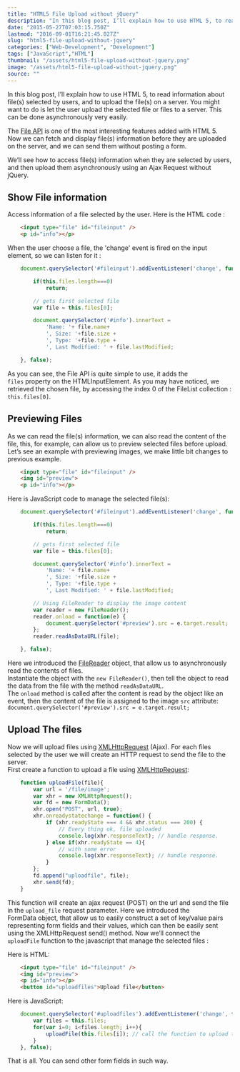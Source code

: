 ```yaml
---
title: "HTML5 File Upload without jQuery"
description: "In this blog post, I’ll explain how to use HTML 5, to read information about file(s) selected by users, and to upload the file(s) on a server. You might want to do is let the user upload the selected file or files to a server. This can be done asynchronously very easily."
date: "2015-05-27T07:03:15.750Z"
lastmod: "2016-09-01T16:21:45.027Z"
slug: "html5-file-upload-without-jquery"
categories: ["Web-Development", "Development"]
tags: ["JavaScript","HTML"]
thumbnail: "/assets/html5-file-upload-without-jquery.png"
image: "/assets/html5-file-upload-without-jquery.png"
source: ""
---
```



In this blog post, I’ll explain how to use HTML 5, to read information about file(s) selected by users, and to upload the file(s) on a server. You might want to do is let the user upload the selected file or files to a server. This can be done asynchronously very easily.

The [File API](https://developer.mozilla.org/en-US/docs/Web/API/File) is one of the most interesting features added with HTML 5\. Now we can fetch and display file(s) information before they are uploaded on the server, and we can send them without posting a form.

We’ll see how to access file(s) information when they are selected by users, and then upload them asynchronously using an Ajax Request without jQuery.

## Show File information

Access information of a file selected by the user. Here is the HTML code :
```html
    <input type="file" id="fileinput" />
    <p id="info"></p>
```
When the user choose a file, the 'change' event is fired on the input element, so we can listen for it :
```javascript
    document.querySelector('#fileinput').addEventListener('change', function(){

    	if(this.files.length===0)
    		return;

    	// gets first selected file
        var file = this.files[0]; 

        document.querySelector('#info').innerText = 
        	'Name: '+ file.name+
        	', Size: '+file.size +
        	', Type: '+file.type +
        	', Last Modified: ' + file.lastModified;

    }, false);
```
As you can see, the File API is quite simple to use, it adds the `files` property on the HTMLInputElement. As you may have noticed, we retrieved the chosen file, by accessing the index 0 of the FileList collection : `this.files[0]`. 

## Previewing Files

As we can read the file(s) information, we can also read the content of the file, this, for example, can allow us to preview selected files before upload.   
Let’s see an example with previewing images, we make little bit changes to previous example.
```html
    <input type="file" id="fileinput" />
    <img id="preview">
    <p id="info"></p>
```
Here is JavaScript code to manage the selected file(s):
```javascript
    document.querySelector('#fileinput').addEventListener('change', function(){

    	if(this.files.length===0)
    		return;

    	// gets first selected file
        var file = this.files[0]; 

        document.querySelector('#info').innerText = 
        	'Name: '+ file.name+
        	', Size: '+file.size +
        	', Type: '+file.type +
        	', Last Modified: ' + file.lastModified;

        // Using FileReader to display the image content
        var reader = new FileReader();
        reader.onload = function(e) { 
        	document.querySelector('#preview').src = e.target.result;
        };
        reader.readAsDataURL(file);

    }, false);
```
Here we introduced the [FileReader](https://developer.mozilla.org/en-US/docs/Web/API/FileReader) object, that allow us to asynchronously read the contents of files.  
Instantiate the object with the `new FileReader()`, then tell the object to read the data from the file with the method `readAsDataURL`.  
The `onload` method is called after the content is read by the object like an event, then the content of the file is assigned to the image `src` attribute: `document.querySelector('#preview').src = e.target.result;`

## Upload The files

Now we will upload files using [XMLHttpRequest](https://developer.mozilla.org/en/DOM/XMLHttpRequest/Using_XMLHttpRequest) (Ajax). For each files selected by the user we will create an HTTP request to send the file to the server.   
First create a function to upload a file using [XMLHttpRequest](https://developer.mozilla.org/en/DOM/XMLHttpRequest/Using_XMLHttpRequest):
```javascript
    function uploadFile(file){
        var url = '/file/image';
        var xhr = new XMLHttpRequest();
        var fd = new FormData();
        xhr.open("POST", url, true);
        xhr.onreadystatechange = function() {
            if (xhr.readyState === 4 && xhr.status === 200) {
                // Every thing ok, file uploaded
                console.log(xhr.responseText); // handle response.
            } else if(xhr.readyState == 4){
            	// with some error
    			console.log(xhr.responseText); // handle response.
            }
        };
        fd.append("uploadfile", file);
        xhr.send(fd);
    }
```
This function will create an ajax request (POST) on the url and send the file in the `upload_file` request parameter. Here we introduced the FormData object, that allow us to easily construct a set of key/value pairs representing form fields and their values, which can then be easily sent using the XMLHttpRequest send() method. Now we’ll connect the `uploadFile` function to the javascript that manage the selected files :

Here is HTML:
```html
    <input type="file" id="fileinput" />
    <img id="preview">
    <p id="info"></p>
    <button id="uploadfiles">Upload file</button>
```
Here is JavaScript:
```javascript
    document.querySelector('#uploadfiles').addEventListener('change', function () {
        var files = this.files;
        for(var i=0; i<files.length; i++){
            uploadFile(this.files[i]); // call the function to upload the file
        }
    }, false);
```
That is all. You can send other form fields in such way.